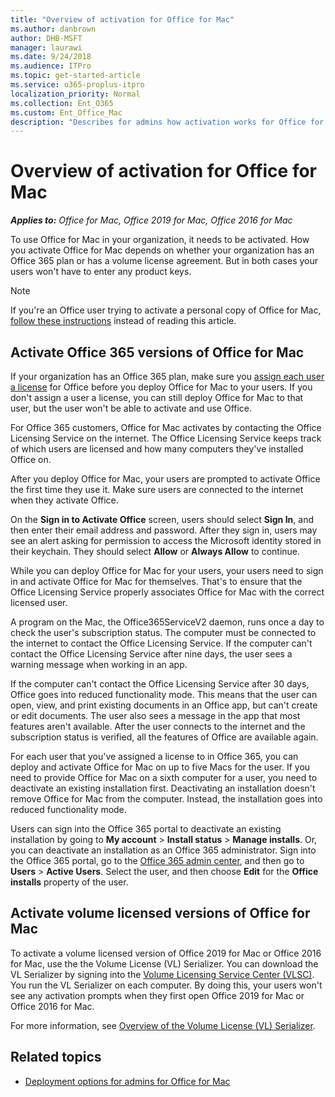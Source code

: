 ```yaml
---
title: "Overview of activation for Office for Mac"
ms.author: danbrown
author: DHB-MSFT
manager: laurawi
ms.date: 9/24/2018
ms.audience: ITPro
ms.topic: get-started-article
ms.service: o365-proplus-itpro
localization_priority: Normal
ms.collection: Ent_O365
ms.custom: Ent_Office_Mac
description: "Describes for admins how activation works for Office for Mac, for both Office 365 plans and volume license agreements"
---
```


# Overview of activation for Office for Mac

***Applies to:*** *Office for Mac, Office 2019 for Mac, Office 2016 for Mac*
  
To use Office for Mac in your organization, it needs to be activated. How you activate Office  for Mac depends on whether your organization has an Office 365 plan or has a volume license agreement. But in both cases your users won't have to enter any product keys.

> [!NOTE]
> If you're an Office user trying to activate a personal copy of Office for Mac, [follow these instructions](https://support.office.com/article/7f6646b1-bb14-422a-9ad4-a53410fcefb2) instead of reading this article.   

   
## Activate Office 365 versions of Office for Mac

If your organization has an Office 365 plan, make sure you [assign each user a license](https://support.office.com/article/997596b5-4173-4627-b915-36abac6786dc) for Office before you deploy Office  for Mac to your users. If you don't assign a user a license, you can still deploy Office for Mac to that user, but the user won't be able to activate and use Office. 
  
For Office 365 customers, Office for Mac activates by contacting the Office Licensing Service on the internet. The Office Licensing Service keeps track of which users are licensed and how many computers they've installed Office on.
  
After you deploy Office for Mac, your users are prompted to activate Office the first time they use it. Make sure users are connected to the internet when they activate Office.
  
On the **Sign in to Activate Office** screen, users should select **Sign In**, and then enter their email address and password. After they sign in, users may see an alert asking for permission to access the Microsoft identity stored in their keychain. They should select **Allow** or **Always Allow** to continue. 
  
While you can deploy Office for Mac for your users, your users need to sign in and activate Office for Mac for themselves. That's to ensure that the Office Licensing Service properly associates Office for Mac with the correct licensed user.
  
A program on the Mac, the Office365ServiceV2 daemon, runs once a day to check the user's subscription status. The computer must be connected to the internet to contact the Office Licensing Service. If the computer can't contact the Office Licensing Service after nine days, the user sees a warning message when working in an app.
  
If the computer can't contact the Office Licensing Service after 30 days, Office goes into reduced functionality mode. This means that the user can open, view, and print existing documents in an Office app, but can't create or edit documents. The user also sees a message in the app that most features aren't available. After the user connects to the internet and the subscription status is verified, all the features of Office are available again.
  
For each user that you've assigned a license to in Office 365, you can deploy and activate Office for Mac on up to five Macs for the user. If you need to provide Office for Mac on a sixth computer for a user, you need to deactivate an existing installation first. Deactivating an installation doesn't remove Office  for Mac from the computer. Instead, the installation goes into reduced functionality mode.
  
Users can sign into the Office 365 portal to deactivate an existing installation by going to **My account** > **Install status** > **Manage installs**. Or, you can deactivate an installation as an Office 365 administrator. Sign into the Office 365 portal, go to the [Office 365 admin center](https://support.office.com/Article/58537702-d421-4d02-8141-e128e3703547), and then go to **Users** > **Active Users**. Select the user, and then choose **Edit** for the **Office installs** property of the user. 
  
## Activate volume licensed versions of Office for Mac

To activate a volume licensed version of Office 2019 for Mac or Office 2016 for Mac, use the the Volume License (VL) Serializer. You can download the VL Serializer by signing into the [Volume Licensing Service Center (VLSC)](https://www.microsoft.com/licensing/servicecenter/default.aspx). You run the VL Serializer on each computer. By doing this, your users won't see any activation prompts when they first open Office 2019 for Mac or Office 2016 for Mac.

For more information, see [Overview of the Volume License (VL) Serializer](volume-license-serializer.md).
  
## Related topics
  
- [Deployment options for admins for Office for Mac](deployment-options-for-office-for-mac.md)

